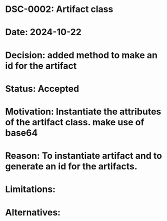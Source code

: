 # DSC-0002: Artifact class
# Date: 2024-10-22
# Decision: added method to make an id for the artifact
# Status: Accepted
# Motivation: Instantiate the attributes of the artifact class. make use of base64
# Reason: To instantiate artifact and to generate an id for the artifacts. 
# Limitations:
# Alternatives: